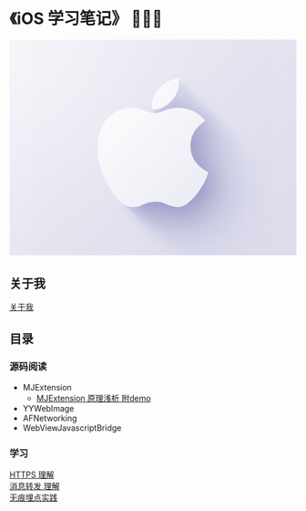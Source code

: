 # 《iOS 学习笔记》 🚀🚀🚀

![](https://raw.githubusercontent.com/DavidCap/iOS-note/master/resource/logo.png)

## 关于我
[关于我](https://github.com/DavidCap/iOS-note/blob/master/file/aboutMe.md)

## 目录
### 源码阅读
* MJExtension
	* [MJExtension 原理浅析 附demo](https://github.com/DavidCap/iOS-note/blob/master/file/MJExtension%20%E6%BA%90%E7%A0%81%E8%A7%A3%E6%9E%90.md)
* YYWebImage
* AFNetworking
* WebViewJavascriptBridge

### 学习
[HTTPS 理解](https://github.com/DavidCap/iOS-note/blob/master/file/HTTPS%20%E7%90%86%E8%A7%A3.md)<br>
[消息转发 理解](https://github.com/DavidCap/iOS-note/blob/master/file/%E6%B6%88%E6%81%AF%E8%BD%AC%E5%8F%91%20msg_send.md)<br>
[无痕埋点实践](https://github.com/DavidCap/iOS-note/blob/master/file/%E6%97%A0%E7%97%95%E5%9F%8B%E7%82%B9%E5%AE%9E%E8%B7%B5.md)<br>
